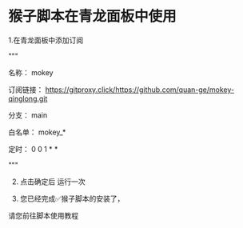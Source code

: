 # 猴子脚本在青龙面板中使用

1.在青龙面板中添加订阅

"""

名称：     mokey

订阅链接： https://gitproxy.click/https://github.com/quan-ge/mokey-qinglong.git

分支：     main

白名单：   mokey_*

定时：     0 0 1 * *

"""


2. 点击确定后 运行一次

3. 您已经完成✅猴子脚本的安装了，

请您前往脚本使用教程
